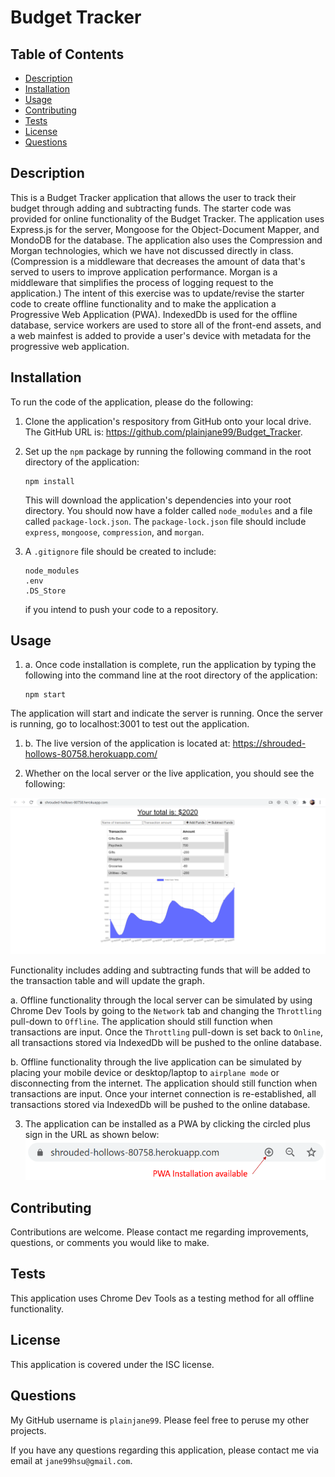 # Budget Tracker

## Table of Contents
* [Description](#description)
* [Installation](#installation)
* [Usage](#usage)
* [Contributing](#contributing)
* [Tests](#tests)
* [License](#license)
* [Questions](#questions)

## Description <a name="description"></a>
This is a Budget Tracker application that allows the user to track their budget through adding and subtracting funds.  The starter code was provided for online functionality of the Budget Tracker.  The application uses Express.js for the server, Mongoose for the Object-Document Mapper, and MondoDB for the database.  The application also uses the Compression and Morgan technologies, which we have not discussed directly in class.  (Compression is a middleware that decreases the amount of data that's served to users to improve application performance.  Morgan is a middleware that simplifies the process of logging request to the application.)  The intent of this exercise was to update/revise the starter code to create offline functionality and to make the application a Progressive Web Application (PWA).  IndexedDb is used for the offline database, service workers are used to store all of the front-end assets, and a web mainfest is added to provide a user's device with metadata for the progressive web application. 

## Installation <a name="installation"></a>
To run the code of the application, please do the following: 

1. Clone the application's respository from GitHub onto your local drive.  The GitHub URL is: https://github.com/plainjane99/Budget_Tracker.

2. Set up the ```npm``` package by running the following command in the root directory of the application: 
    
    ```
    npm install
    ```
    
    This will download the application's dependencies into your root directory.  You should now have a folder called ```node_modules``` and a file called ```package-lock.json```.  The ```package-lock.json``` file should include ```express```, ```mongoose```, ```compression```, and ```morgan```.
3. A ```.gitignore``` file should be created to include:
    ```
    node_modules
    .env
    .DS_Store
    ```
    if you intend to push your code to a repository.

## Usage <a name="usage"></a>

1. a.  Once code installation is complete, run the application by typing the following into the command line at the root directory of the application:

    ```
    npm start
    ```
    
The application will start and indicate the server is running.  Once the server is running, go to localhost:3001 to test out the application.  

1. b. The live version of the application is located at:  https://shrouded-hollows-80758.herokuapp.com/

2. Whether on the local server or the live application, you should see the following:

![Budget_Tracker](./assets/images/Budget_Tracker_Screenshot.png)

Functionality includes adding and subtracting funds that will be added to the transaction table and will update the graph.  

a. Offline functionality through the local server can be simulated by using Chrome Dev Tools by going to the ```Network``` tab and changing the ```Throttling``` pull-down to ```Offline```.  The application should still function when transactions are input.  Once the ```Throttling``` pull-down is set back to ```Online```, all transactions stored via IndexedDb will be pushed to the online database.

b. Offline functionality through the live application can be simulated by placing your mobile device or desktop/laptop to ```airplane mode``` or disconnecting from the internet.  The application should still function when transactions are input.  Once your internet connection is re-established, all transactions stored via IndexedDb will be pushed to the online database.

3. The application can be installed as a PWA by clicking the circled plus sign in the URL as shown below:
![Budget_Tracker_PWA_Install](./assets/images/Budget_Tracker_PWA_Install.png)

## Contributing <a name="contributing"></a>
Contributions are welcome.  Please contact me regarding improvements, questions, or comments you would like to make.

## Tests <a name="tests"></a>
This application uses Chrome Dev Tools as a testing method for all offline functionality.

## License <a name="license"></a>
This application is covered under the ISC license.

## Questions <a name="questions"></a>
My GitHub username is ```plainjane99```.  Please feel free to peruse my other projects.

If you have any questions regarding this application, please contact me via email at ```jane99hsu@gmail.com```.
  